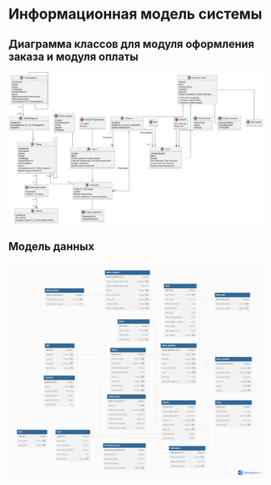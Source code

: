 # Информационная модель системы

## Диаграмма классов для модуля оформления заказа и модуля оплаты

![file](diagrams/out/class_diagram.svg)


## Модель данных

![file](images/Database_schema_robot.png)